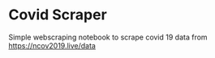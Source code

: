 # Covid Scraper

Simple webscraping notebook to scrape covid 19 data from https://ncov2019.live/data
